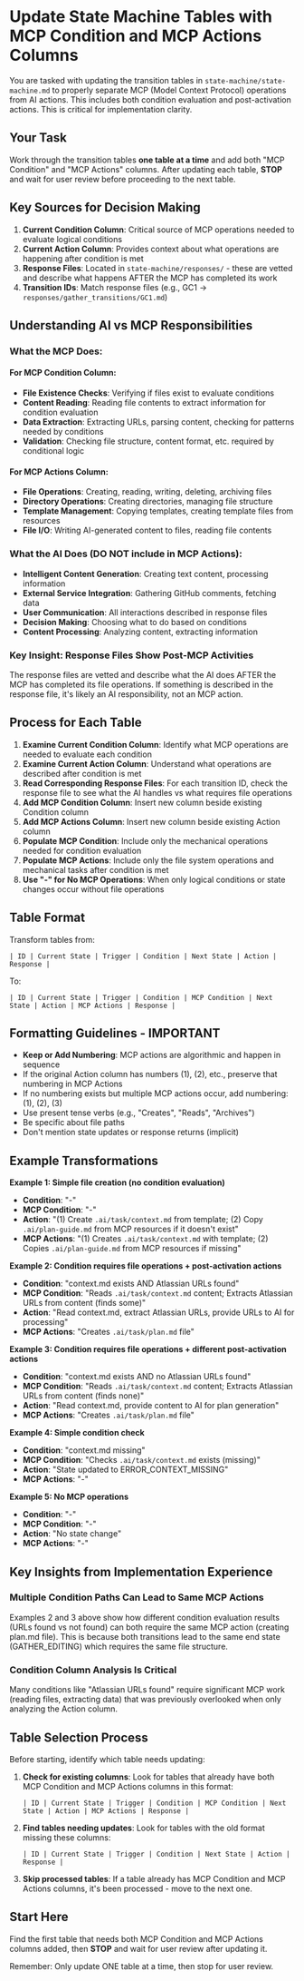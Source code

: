 # Update State Machine Tables with MCP Condition and MCP Actions Columns

You are tasked with updating the transition tables in `state-machine/state-machine.md` to properly separate MCP (Model Context Protocol) operations from AI actions. This includes both condition evaluation and post-activation actions. This is critical for implementation clarity.

## Your Task

Work through the transition tables **one table at a time** and add both "MCP Condition" and "MCP Actions" columns. After updating each table, **STOP** and wait for user review before proceeding to the next table.

## Key Sources for Decision Making

1. **Current Condition Column**: Critical source of MCP operations needed to evaluate logical conditions
2. **Current Action Column**: Provides context about what operations are happening after condition is met
3. **Response Files**: Located in `state-machine/responses/` - these are vetted and describe what happens AFTER the MCP has completed its work
4. **Transition IDs**: Match response files (e.g., GC1 → `responses/gather_transitions/GC1.md`)

## Understanding AI vs MCP Responsibilities

### What the MCP Does:

#### For MCP Condition Column:
- **File Existence Checks**: Verifying if files exist to evaluate conditions
- **Content Reading**: Reading file contents to extract information for condition evaluation
- **Data Extraction**: Extracting URLs, parsing content, checking for patterns needed by conditions
- **Validation**: Checking file structure, content format, etc. required by conditional logic

#### For MCP Actions Column:
- **File Operations**: Creating, reading, writing, deleting, archiving files
- **Directory Operations**: Creating directories, managing file structure
- **Template Management**: Copying templates, creating template files from resources
- **File I/O**: Writing AI-generated content to files, reading file contents

### What the AI Does (DO NOT include in MCP Actions):
- **Intelligent Content Generation**: Creating text content, processing information
- **External Service Integration**: Gathering GitHub comments, fetching data
- **User Communication**: All interactions described in response files
- **Decision Making**: Choosing what to do based on conditions
- **Content Processing**: Analyzing content, extracting information

### Key Insight: Response Files Show Post-MCP Activities
The response files are vetted and describe what the AI does AFTER the MCP has completed its file operations. If something is described in the response file, it's likely an AI responsibility, not an MCP action.

## Process for Each Table

1. **Examine Current Condition Column**: Identify what MCP operations are needed to evaluate each condition
2. **Examine Current Action Column**: Understand what operations are described after condition is met
3. **Read Corresponding Response Files**: For each transition ID, check the response file to see what the AI handles vs what requires file operations
4. **Add MCP Condition Column**: Insert new column beside existing Condition column
5. **Add MCP Actions Column**: Insert new column beside existing Action column  
6. **Populate MCP Condition**: Include only the mechanical operations needed for condition evaluation
7. **Populate MCP Actions**: Include only the file system operations and mechanical tasks after condition is met
8. **Use "-" for No MCP Operations**: When only logical conditions or state changes occur without file operations

## Table Format

Transform tables from:
```
| ID | Current State | Trigger | Condition | Next State | Action | Response |
```

To:
```  
| ID | Current State | Trigger | Condition | MCP Condition | Next State | Action | MCP Actions | Response |
```

## Formatting Guidelines - IMPORTANT

- **Keep or Add Numbering**: MCP actions are algorithmic and happen in sequence
- If the original Action column has numbers (1), (2), etc., preserve that numbering in MCP Actions
- If no numbering exists but multiple MCP actions occur, add numbering: (1), (2), (3)
- Use present tense verbs (e.g., "Creates", "Reads", "Archives")
- Be specific about file paths
- Don't mention state updates or response returns (implicit)

## Example Transformations

**Example 1: Simple file creation (no condition evaluation)**
- **Condition**: "-"
- **MCP Condition**: "-"
- **Action**: "(1) Create `.ai/task/context.md` from template; (2) Copy `.ai/plan-guide.md` from MCP resources if it doesn't exist"
- **MCP Actions**: "(1) Creates `.ai/task/context.md` with template; (2) Copies `.ai/plan-guide.md` from MCP resources if missing"

**Example 2: Condition requires file operations + post-activation actions**
- **Condition**: "context.md exists AND Atlassian URLs found" 
- **MCP Condition**: "Reads `.ai/task/context.md` content; Extracts Atlassian URLs from content (finds some)"
- **Action**: "Read context.md, extract Atlassian URLs, provide URLs to AI for processing"
- **MCP Actions**: "Creates `.ai/task/plan.md` file"

**Example 3: Condition requires file operations + different post-activation actions**
- **Condition**: "context.md exists AND no Atlassian URLs found"
- **MCP Condition**: "Reads `.ai/task/context.md` content; Extracts Atlassian URLs from content (finds none)" 
- **Action**: "Read context.md, provide content to AI for plan generation"
- **MCP Actions**: "Creates `.ai/task/plan.md` file"

**Example 4: Simple condition check**
- **Condition**: "context.md missing"
- **MCP Condition**: "Checks `.ai/task/context.md` exists (missing)"
- **Action**: "State updated to ERROR_CONTEXT_MISSING"
- **MCP Actions**: "-"

**Example 5: No MCP operations**
- **Condition**: "-"
- **MCP Condition**: "-"  
- **Action**: "No state change"
- **MCP Actions**: "-"

## Key Insights from Implementation Experience

### Multiple Condition Paths Can Lead to Same MCP Actions
Examples 2 and 3 above show how different condition evaluation results (URLs found vs not found) can both require the same MCP action (creating plan.md file). This is because both transitions lead to the same end state (GATHER_EDITING) which requires the same file structure.

### Condition Column Analysis Is Critical  
Many conditions like "Atlassian URLs found" require significant MCP work (reading files, extracting data) that was previously overlooked when only analyzing the Action column.

## Table Selection Process

Before starting, identify which table needs updating:

1. **Check for existing columns**: Look for tables that already have both MCP Condition and MCP Actions columns in this format:
   ```
   | ID | Current State | Trigger | Condition | MCP Condition | Next State | Action | MCP Actions | Response |
   ```

2. **Find tables needing updates**: Look for tables with the old format missing these columns:
   ```
   | ID | Current State | Trigger | Condition | Next State | Action | Response |
   ```

3. **Skip processed tables**: If a table already has MCP Condition and MCP Actions columns, it's been processed - move to the next one.

## Start Here

Find the first table that needs both MCP Condition and MCP Actions columns added, then **STOP** and wait for user review after updating it.

Remember: Only update ONE table at a time, then stop for user review.